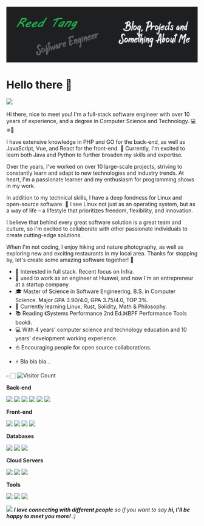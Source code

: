 ![Header](https://github.com/ReedTang/openai-proxy/blob/master/aboutme.png "Header")

# Hello there 👋

![](https://github.com/halfrost/halfrost/blob/master/icons/header_1.png)

Hi there, nice to meet you!  I'm a full-stack software engineer with over 10 years of experience, and a degree in Computer Science and Technology. 💻⎈🐳

I have extensive knowledge in PHP and GO for the back-end, as well as JavaScript, Vue, and React for the front-end. 🌈 Currently, I'm excited to learn both Java and Python to further broaden my skills and expertise.

Over the years, I've worked on over 10 large-scale projects, striving to constantly learn and adapt to new technologies and industry trends.  At heart, I'm a passionate learner and my enthusiasm for programming shows in my work.

In addition to my technical skills, I have a deep fondness for Linux and open-source software. 🌈 I see Linux not just as an operating system, but as a way of life – a lifestyle that prioritizes freedom, flexibility, and innovation.

I believe that behind every great software solution is a great team and culture, so I'm excited to collaborate with other passionate individuals to create cutting-edge solutions.

When I'm not coding, I enjoy hiking and nature photography, as well as exploring new and exciting restaurants in my local area.  Thanks for stopping by, let's create some amazing software together! 🌈

* 🧐   Interested in full stack. Recent focus on Infra.
* 💼   used to work as an engineer at Huawei, and now I'm an entrepreneur at a startup company.
* 🎓   Master of Science in Software Engineering, B.S. in Computer Science. Major GPA 3.90/4.0, GPA 3.75/4.0, TOP 3%.
* 🌱   Currently learning Linux, Rust, Solidity, Math & Philosophy.
* 📚   Reading 《Systems Performance 2nd Ed.》《BPF Performance Tools book》.
* 💻   With 4 years' computer science and technology education and 10 years' development working experience.
* ⛵   Encouraging people for open source collaborations.
<!-- * ✍🏻   I write my personal thoughts on Programming & Tech in my [Personal Blog](https://halfrost.com/)(Cumulative 7.67 million PV / 4.31 million UV). -->
* ⚡   Bla bla bla...

👉🏻 ![Visitor Count](https://profile-counter.glitch.me/dereknguyen269/count.svg)

**Back-end**

<code><img height="30" src="https://raw.githubusercontent.com/dereknguyen269/dereknguyen269/master/images/ruby.png"></code>
<code><img height="30" src="https://raw.githubusercontent.com/dereknguyen269/dereknguyen269/master/images/rails.png"></code>
<code><img height="30" src="https://raw.githubusercontent.com/dereknguyen269/dereknguyen269/master/images/nodejs.png"></code>
<code><img height="30" src="https://raw.githubusercontent.com/dereknguyen269/dereknguyen269/master/images/php.svg"></code>
<code><img height="30" src="https://raw.githubusercontent.com/dereknguyen269/dereknguyen269/master/images/go.png"></code>
<code><img height="30" src="https://raw.githubusercontent.com/dereknguyen269/dereknguyen269/master/images/elixir.png"></code>

**Front-end**

<code><img height="30" src="https://raw.githubusercontent.com/dereknguyen269/dereknguyen269/master/images/html.png"></code>
<code><img height="30" src="https://raw.githubusercontent.com/dereknguyen269/dereknguyen269/master/images/css3.png"></code>
<code><img height="30" src="https://raw.githubusercontent.com/dereknguyen269/dereknguyen269/master/images/js.png"></code>
<code><img height="30" src="https://raw.githubusercontent.com/dereknguyen269/dereknguyen269/master/images/reactjs.png"></code>

**Databases**

<code><img height="30" src="https://raw.githubusercontent.com/dereknguyen269/dereknguyen269/master/images/postgresql.png"></code>
<code><img height="30" src="https://raw.githubusercontent.com/dereknguyen269/dereknguyen269/master/images/mysql.svg"></code>
<code><img height="30" src="https://raw.githubusercontent.com/dereknguyen269/dereknguyen269/master/images/redis.png"></code>

**Cloud Servers**

<code><img height="30" src="https://raw.githubusercontent.com/dereknguyen269/dereknguyen269/master/images/aws.png"></code>
<code><img height="30" src="https://raw.githubusercontent.com/dereknguyen269/dereknguyen269/master/images/gcloud.png"></code>
<code><img height="30" src="https://raw.githubusercontent.com/dereknguyen269/dereknguyen269/master/images/DigitalOcean.png"></code>

**Tools**

<code><img height="30" src="https://raw.githubusercontent.com/dereknguyen269/dereknguyen269/master/images/docker.png"></code>
<code><img height="30" src="https://raw.githubusercontent.com/dereknguyen269/dereknguyen269/master/images/atom.png"></code>
<code><img height="30" src="https://raw.githubusercontent.com/dereknguyen269/dereknguyen269/master/images/vim.png"></code>



<img src="https://media.giphy.com/media/LnQjpWaON8nhr21vNW/giphy.gif" width="60"> <em><b>I love connecting with different people</b> so if you want to say <b>hi, I'll be happy to meet you more!</b> :)</em>
